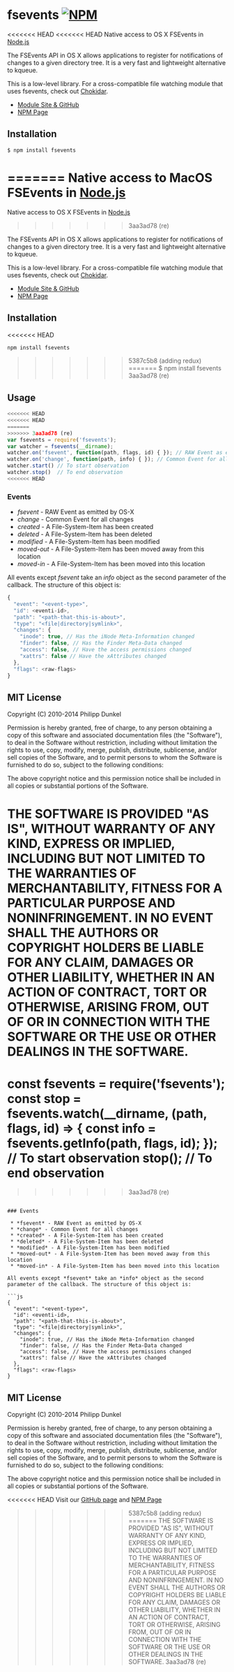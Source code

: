 # fsevents [![NPM](https://nodei.co/npm/fsevents.png)](https://nodei.co/npm/fsevents/)

<<<<<<< HEAD
<<<<<<< HEAD
Native access to OS X FSEvents in [Node.js](http://nodejs.org/)

The FSEvents API in OS X allows applications to register for notifications of
changes to a given directory tree. It is a very fast and lightweight alternative
to kqueue.

This is a low-level library. For a cross-compatible file watching module that
uses fsevents, check out [Chokidar](https://www.npmjs.com/package/chokidar).

* [Module Site & GitHub](https://github.com/strongloop/fsevents)
* [NPM Page](https://npmjs.org/package/fsevents)

## Installation

	$ npm install fsevents
=======
Native access to MacOS FSEvents in [Node.js](https://nodejs.org/)
=======
Native access to OS X FSEvents in [Node.js](http://nodejs.org/)
>>>>>>> 3aa3ad78 (re)

The FSEvents API in OS X allows applications to register for notifications of
changes to a given directory tree. It is a very fast and lightweight alternative
to kqueue.

This is a low-level library. For a cross-compatible file watching module that
uses fsevents, check out [Chokidar](https://www.npmjs.com/package/chokidar).

* [Module Site & GitHub](https://github.com/strongloop/fsevents)
* [NPM Page](https://npmjs.org/package/fsevents)

## Installation

<<<<<<< HEAD
```sh
npm install fsevents
```
>>>>>>> 5387c5b8 (adding redux)
=======
	$ npm install fsevents
>>>>>>> 3aa3ad78 (re)

## Usage

```js
<<<<<<< HEAD
<<<<<<< HEAD
=======
>>>>>>> 3aa3ad78 (re)
var fsevents = require('fsevents');
var watcher = fsevents(__dirname);
watcher.on('fsevent', function(path, flags, id) { }); // RAW Event as emitted by OS-X
watcher.on('change', function(path, info) { }); // Common Event for all changes
watcher.start() // To start observation
watcher.stop()  // To end observation
<<<<<<< HEAD
```

### Events

 * *fsevent* - RAW Event as emitted by OS-X
 * *change* - Common Event for all changes
 * *created* - A File-System-Item has been created
 * *deleted* - A File-System-Item has been deleted
 * *modified* - A File-System-Item has been modified
 * *moved-out* - A File-System-Item has been moved away from this location
 * *moved-in* - A File-System-Item has been moved into this location

All events except *fsevent* take an *info* object as the second parameter of the callback. The structure of this object is:

```js
{
  "event": "<event-type>",
  "id": <eventi-id>,
  "path": "<path-that-this-is-about>",
  "type": "<file|directory|symlink>",
  "changes": {
    "inode": true, // Has the iNode Meta-Information changed
    "finder": false, // Has the Finder Meta-Data changed
    "access": false, // Have the access permissions changed
    "xattrs": false // Have the xAttributes changed
  },
  "flags": <raw-flags>
}
```

## MIT License

Copyright (C) 2010-2014 Philipp Dunkel

Permission is hereby granted, free of charge, to any person obtaining a copy
of this software and associated documentation files (the "Software"), to deal
in the Software without restriction, including without limitation the rights
to use, copy, modify, merge, publish, distribute, sublicense, and/or sell
copies of the Software, and to permit persons to whom the Software is
furnished to do so, subject to the following conditions:

The above copyright notice and this permission notice shall be included in
all copies or substantial portions of the Software.

THE SOFTWARE IS PROVIDED "AS IS", WITHOUT WARRANTY OF ANY KIND, EXPRESS OR
IMPLIED, INCLUDING BUT NOT LIMITED TO THE WARRANTIES OF MERCHANTABILITY,
FITNESS FOR A PARTICULAR PURPOSE AND NONINFRINGEMENT. IN NO EVENT SHALL THE
AUTHORS OR COPYRIGHT HOLDERS BE LIABLE FOR ANY CLAIM, DAMAGES OR OTHER
LIABILITY, WHETHER IN AN ACTION OF CONTRACT, TORT OR OTHERWISE, ARISING FROM,
OUT OF OR IN CONNECTION WITH THE SOFTWARE OR THE USE OR OTHER DEALINGS IN
THE SOFTWARE.
=======
const fsevents = require('fsevents');
const stop = fsevents.watch(__dirname, (path, flags, id) => {
  const info = fsevents.getInfo(path, flags, id);
}); // To start observation
stop(); // To end observation
=======
>>>>>>> 3aa3ad78 (re)
```

### Events

 * *fsevent* - RAW Event as emitted by OS-X
 * *change* - Common Event for all changes
 * *created* - A File-System-Item has been created
 * *deleted* - A File-System-Item has been deleted
 * *modified* - A File-System-Item has been modified
 * *moved-out* - A File-System-Item has been moved away from this location
 * *moved-in* - A File-System-Item has been moved into this location

All events except *fsevent* take an *info* object as the second parameter of the callback. The structure of this object is:

```js
{
  "event": "<event-type>",
  "id": <eventi-id>,
  "path": "<path-that-this-is-about>",
  "type": "<file|directory|symlink>",
  "changes": {
    "inode": true, // Has the iNode Meta-Information changed
    "finder": false, // Has the Finder Meta-Data changed
    "access": false, // Have the access permissions changed
    "xattrs": false // Have the xAttributes changed
  },
  "flags": <raw-flags>
}
```

## MIT License

Copyright (C) 2010-2014 Philipp Dunkel

Permission is hereby granted, free of charge, to any person obtaining a copy
of this software and associated documentation files (the "Software"), to deal
in the Software without restriction, including without limitation the rights
to use, copy, modify, merge, publish, distribute, sublicense, and/or sell
copies of the Software, and to permit persons to whom the Software is
furnished to do so, subject to the following conditions:

The above copyright notice and this permission notice shall be included in
all copies or substantial portions of the Software.

<<<<<<< HEAD
Visit our [GitHub page](https://github.com/fsevents/fsevents) and [NPM Page](https://npmjs.org/package/fsevents)
>>>>>>> 5387c5b8 (adding redux)
=======
THE SOFTWARE IS PROVIDED "AS IS", WITHOUT WARRANTY OF ANY KIND, EXPRESS OR
IMPLIED, INCLUDING BUT NOT LIMITED TO THE WARRANTIES OF MERCHANTABILITY,
FITNESS FOR A PARTICULAR PURPOSE AND NONINFRINGEMENT. IN NO EVENT SHALL THE
AUTHORS OR COPYRIGHT HOLDERS BE LIABLE FOR ANY CLAIM, DAMAGES OR OTHER
LIABILITY, WHETHER IN AN ACTION OF CONTRACT, TORT OR OTHERWISE, ARISING FROM,
OUT OF OR IN CONNECTION WITH THE SOFTWARE OR THE USE OR OTHER DEALINGS IN
THE SOFTWARE.
>>>>>>> 3aa3ad78 (re)
